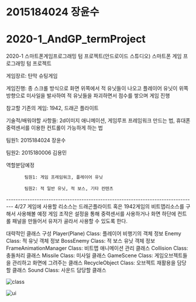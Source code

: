 # 2015184024 장윤수
# 2020-1_AndGP_termProject

2020-1 스마트폰게임프로그래밍 텀 프로젝트(안드로이드  스튜디오)
스마트폰 게임 프로그래밍 텀 프로젝트

게임장르: 탄막 슈팅게임

게임진행: 종 스크롤 방식으로 화면 위쪽에서 적 유닛들이 나오고 플레이어 유닛이 위쪽 방향으로 미사일을 발사하여 적 유닛들을 파괴하면서 점수를 쌓으며 게임 진행

참고할 기존의 게임: 1942, 드래곤 플라이트

기술적/배워야할 사항들: 2d이미지 애니메이션, 게임루프 프레임워크 만드는 법, 휴대폰 중력센서를 이용한 컨트롤이 가능하게 하는 법

팀원1: 2015184024 장윤수

팀원2: 2015180006 김용민

역할분담예정

           팀원1: 게임 프레임워크, 플레이어 유닛

           팀원2: 적 일반 유닛, 적 보스, 기타 컨텐츠


--------------------------------------------------------------------------------- 4/27
게임에 사용할 리소스는 드래곤플라이트 혹은 1942게임의 비트맵리소스를 구해서 사용해볼 예정
게임 조작은 설정을 통해 중력센서를 사용하거나 화면 하단에 컨트롤 패널을 만들어서 유저가 골라서 사용할 수 있도록 한다.

대략적인 클래스 구성
Player(Plane) Class: 플레이어 비행기의 객체 정보
Enemy Class: 적 유닛 객체 정보
BossEnemy Class: 적 보스 유닛 객체 정보
FrameAnimationManager Class: 비트맵 애니메이션 관리 클래스
Collision Class: 충돌처리 클래스
Missile Class: 미사일 클래스
GameScene Class: 게임오브젝트들을 관리하고 화면에 그려주는 클래스
RecycleObject Class: 오브젝트 재활용을 담당할 클래스
Sound Class: 사운드 담당할 클래스

![class](https://user-images.githubusercontent.com/48274155/80374650-f0efa100-88d1-11ea-8f6b-94de32596c88.png)

![ui](https://user-images.githubusercontent.com/48274155/80374781-2f855b80-88d2-11ea-8da6-aa9919b76063.png)

